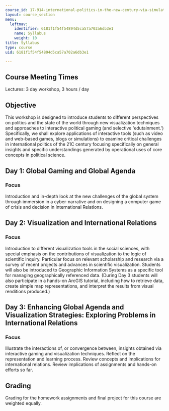 ```yaml
---
course_id: 17-914-international-politics-in-the-new-century-via-simulation-interactive-gaming-and-edutainment-january-iap-2005
layout: course_section
menu:
  leftnav:
    identifier: 6181f1f54f54894d5ca57a702a6db3e1
    name: Syllabus
    weight: 10
title: Syllabus
type: course
uid: 6181f1f54f54894d5ca57a702a6db3e1

---
```


Course Meeting Times
--------------------

Lectures: 3 day workshop, 3 hours / day

Objective
---------

This workshop is designed to introduce students to different perspectives on politics and the state of the world through new visualization techniques and approaches to interactive political gaming (and selective 'edutainment.') Specifically, we shall explore applications of interactive tools (such as video and web-based games, blogs or simulations) to examine critical challenges in international politics of the 21C century focusing specifically on general insights and specific understandings generated by operational uses of core concepts in political science.

Day 1: Global Gaming and Global Agenda
--------------------------------------

### Focus

Introduction and in-depth look at the new challenges of the global system through immersion in a cyber-narrative and on designing a computer game of crisis and decision in International Relations.

Day 2: Visualization and International Relations
------------------------------------------------

### Focus

Introduction to different visualization tools in the social sciences, with special emphasis on the contributions of visualization to the logic of scientific inquiry. Particular focus on relevant scholarship and research via a survey of recent projects and advances in scientific visualization. Students will also be introduced to Geographic Information Systems as a specific tool for managing geographically referenced data. (During Day 3 students will also participate in a hands-on ArcGIS tutorial, including how to retrieve data, create simple map representations, and interpret the results from visual renditions produced.)

Day 3: Enhancing Global Agenda and Visualization Strategies: Exploring Problems in International Relations
----------------------------------------------------------------------------------------------------------

### Focus

Illustrate the interactions of, or convergence between, insights obtained via interactive gaming and visualization techniques. Reflect on the representation and learning process. Review concepts and implications for international relations. Review implications of assignments and hands-on efforts so far.

Grading
-------

Grading for the homework assignments and final project for this course are weighted equally.
